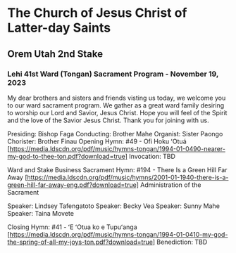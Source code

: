 # The Church of Jesus Christ of Latter-day Saints
## Orem Utah 2nd Stake
### Lehi 41st Ward (Tongan) Sacrament Program - November 19, 2023

My dear brothers and sisters and friends visting us today, we welcome you to our ward sacrament program. We gather as a great ward family desiring to worship our Lord and Savior, Jesus Christ. Hope you will feel of the Spirit and the love of the Savior Jesus Christ. Thank you for joining with us.

Presiding: Bishop Faga
Conducting: Brother Mahe
Organist: Sister Paongo
Chorister: Brother Finau
Opening Hymn: #49 - Ofi Hoku ʻOtuá [https://media.ldscdn.org/pdf/music/hymns-tongan/1994-01-0490-nearer-my-god-to-thee-ton.pdf?download=true]
Invocation: TBD

Ward and Stake Business
Sacrament Hymn: #194 - There Is a Green Hill Far Away [https://media.ldscdn.org/pdf/music/hymns/2001-01-1940-there-is-a-green-hill-far-away-eng.pdf?download=true]
Administration of the Sacrament

Speaker: Lindsey Tafengatoto
Speaker: Becky Vea
Speaker: Sunny Mahe
Speaker: Taina Movete

Closing Hymn: #41 - ʻE ʻOtua ko e Tupuʻanga [https://media.ldscdn.org/pdf/music/hymns-tongan/1994-01-0410-my-god-the-spring-of-all-my-joys-ton.pdf?download=true]
Benediction: TBD
